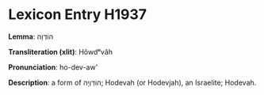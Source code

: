 # Lexicon Entry H1937

**Lemma**: הוֹדְוָה

**Transliteration (xlit)**: Hôwdᵉvâh

**Pronunciation**: ho-dev-aw'

**Description**:
a form of הוֹדַוְיָה; Hodevah (or Hodevjah), an Israelite; Hodevah.
